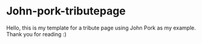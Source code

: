 # John-pork-tributepage
Hello, this is my template for a tribute page using John Pork as my example. Thank you for reading :)